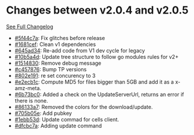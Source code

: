# Changes between v2.0.4 and v2.0.5

[See Full Changelog](https://github.com/pydio/cells-client/compare/v2.0.4...v2.0.5)

- [#5f44c7a](https://github.com/pydio/cells-client/commit/5f44c7ac45a31447c394837bd0a77d696b5e2703): Fix glitches before release
- [#1681cef](https://github.com/pydio/cells-client/commit/1681cefb4b99e96a267074e127ad37113286e76a): Clean v1 dependencies
- [#645ad34](https://github.com/pydio/cells-client/commit/645ad34be1fbba334e06092e4e2fa87ce736ca4c): Re-add code from V1 dev cycle for legacy
- [#10b5a4d](https://github.com/pydio/cells-client/commit/10b5a4dd053cdececf4ee04cccd5195681f36d7c): Update tree structure to follow go modules rules for v2+
- [#1514830](https://github.com/pydio/cells-client/commit/1514830d2bc24371cadb4f1d01ef2d11d396fba9): Remove debug message
- [#c457876](https://github.com/pydio/cells-client/commit/c4578766bdf43ba57d126ad32b2d5c6bea5a0921): Bump TP versions
- [#802e191](https://github.com/pydio/cells-client/commit/802e191c0f298064e85a088ae5e085353c36d5ee): re set concurency to 3
- [#e2ecb1c](https://github.com/pydio/cells-client/commit/e2ecb1c25ff0bc17760399184f56e01e1f8384ff): Compute MD5 for files bigger than 5GB and add it as a x-amz-meta.
- [#6b73bc0](https://github.com/pydio/cells-client/commit/6b73bc01255e05933e8163c84c8194d5bd779bba): Added a check on the UpdateServerUrl, returns an error if there is none.
- [#86133a7](https://github.com/pydio/cells-client/commit/86133a79ed921b489df7cdcd1bd72aabd94be2c5): Removed the colors for the download/update.
- [#705b05e](https://github.com/pydio/cells-client/commit/705b05e0eadcb101ebc14ee62acbd90aaf105d96): Add pubkey
- [#1ebb53d](https://github.com/pydio/cells-client/commit/1ebb53dcaec35eb677dabada9417e09f6c3109e6): Update commad for cells client.
- [#dfcbc7a](https://github.com/pydio/cells-client/commit/dfcbc7a3a283e077f29144441d8f0d75eec2005e): Adding update command
